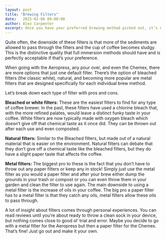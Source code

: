 ```yaml
---
layout: post
title: "Brewing Filters"
date:   2015-02-06 09:00:00
author: Alex Carpenter
excerpt: Once you have your preferred brewing method picked out, it’s now time to stock up on filters. With full immersion brew methods, there is typically a metal filter that is a part of the device. This usually doesn’t give you any alternatives, which is perfectly fine!
---
```


Quite often, the downside of these filters is that more of the sediments are allowed to pass through the filters and the cup of coffee becomes sludgy. This is the distinctive quality that full immersion methods should have and is perfectly acceptable if that’s your preference.

When going with the Aeropress, any pour over, and even the Chemex, there are more options that just one default filter. There’s the option of bleached filters (the classic white), natural, and becoming more popular are metal filters that are designed specifically for each individual brew method.

Let’s break down each type of filter with pros and cons.

**Bleached or white filters:** These are the easiest filters to find for any type of coffee brewer. In the past, these filters have used a chlorine bleach that, with the more refined palates, would leave a distinct funky taste in your coffee. White filters are now typically made with oxygen bleach which doesn’t give off that chemical taste as it once did. They can be thrown out after each use and even composted.

**Natural filters:** Similar to the Bleached filters, but made out of a natural material that is easier on the environment. Natural filters can debate that they don’t give off a chemical taste like the bleached filters, but they do have a slight paper taste that affects the coffee.

**Metal filters:** The biggest pro to these is the fact that you don’t have to throw out any paper filters or keep any in stock! Simply just use the metal filter as you would a paper filter and after your brew either dump the grounds in your trash or compost or you can even throw them in your garden and clean the filter to use again. The main downside to using a metal filter is the increase of oils in your coffee. The big pro a paper filter has to a metal filter is that they catch any oils, metal filters allow these oils to pass through.

A lot of insight about filters comes through personal experiences. You can read reviews until you’re about ready to throw a clean sock in your device, but nothing comes close to good ol’ trial and error. Maybe you decide to go with a metal filter for the Aeropress but then a paper filter for the Chemex. That’s fine! Just go out and make it your own.